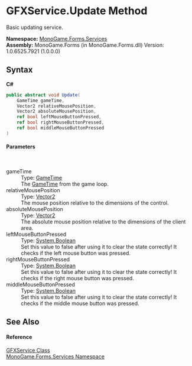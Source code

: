 # GFXService.Update Method 
 

Basic updating service.

**Namespace:**&nbsp;<a href="0e732159-5c83-72a0-ba31-6e6659d34a21">MonoGame.Forms.Services</a><br />**Assembly:**&nbsp;MonoGame.Forms (in MonoGame.Forms.dll) Version: 1.0.6525.7921 (1.0.0.0)

## Syntax

**C#**<br />
``` C#
public abstract void Update(
	GameTime gameTime,
	Vector2 relativeMousePosition,
	Vector2 absoluteMousePosition,
	ref bool leftMouseButtonPressed,
	ref bool rightMouseButtonPressed,
	ref bool middleMouseButtonPressed
)
```


#### Parameters
&nbsp;<dl><dt>gameTime</dt><dd>Type: <a href="http://msdn2.microsoft.com/en-us/library/bb197031" target="_blank">GameTime</a><br />The <a href="http://msdn2.microsoft.com/en-us/library/bb197031" target="_blank">GameTime</a> from the game loop.</dd><dt>relativeMousePosition</dt><dd>Type: <a href="http://msdn2.microsoft.com/en-us/library/bb199660" target="_blank">Vector2</a><br />The mouse position relative to the dimensions of the control.</dd><dt>absoluteMousePosition</dt><dd>Type: <a href="http://msdn2.microsoft.com/en-us/library/bb199660" target="_blank">Vector2</a><br />The absolute mouse position relative to the dimensions of the client area.</dd><dt>leftMouseButtonPressed</dt><dd>Type: <a href="http://msdn2.microsoft.com/en-us/library/a28wyd50" target="_blank">System.Boolean</a><br />Set this value to false after using it to clear the state correctly! It checks if the left mouse button was pressed.</dd><dt>rightMouseButtonPressed</dt><dd>Type: <a href="http://msdn2.microsoft.com/en-us/library/a28wyd50" target="_blank">System.Boolean</a><br />Set this value to false after using it to clear the state correctly! It checks if the right mouse button was pressed.</dd><dt>middleMouseButtonPressed</dt><dd>Type: <a href="http://msdn2.microsoft.com/en-us/library/a28wyd50" target="_blank">System.Boolean</a><br />Set this value to false after using it to clear the state correctly! It checks if the middle mouse button was pressed.</dd></dl>

## See Also


#### Reference
<a href="843019aa-13ba-6e12-701f-4f88fdd1092a">GFXService Class</a><br /><a href="0e732159-5c83-72a0-ba31-6e6659d34a21">MonoGame.Forms.Services Namespace</a><br />